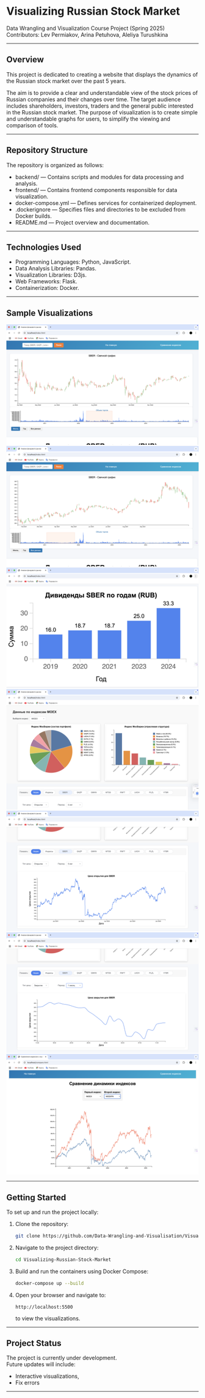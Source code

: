 # Visualizing Russian Stock Market

Data Wrangling and Visualization Course Project (Spring 2025)  
Contributors: Lev Permiakov, Arina Petuhova, Aleliya Turushkina

---

## Overview

This project is dedicated to creating a website that displays the dynamics of the Russian stock market over the past 5 years.

The aim is to provide a clear and understandable view of the stock prices of Russian companies and their
changes over time. The target audience includes shareholders, investors, traders and the general
public interested in the Russian stock market. The purpose of visualization is to create simple and
understandable graphs for users, to simplify the viewing and comparison of tools.

---

## Repository Structure

The repository is organized as follows:

- backend/ — Contains scripts and modules for data processing and analysis.
- frontend/ — Contains frontend components responsible for data visualization.
- docker-compose.yml — Defines services for containerized deployment.
- .dockerignore — Specifies files and directories to be excluded from Docker builds.
- README.md — Project overview and documentation.

---

## Technologies Used

- Programming Languages: Python, JavaScript.
- Data Analysis Libraries: Pandas.
- Visualization Libraries: D3js.
- Web Frameworks: Flask.
- Containerization: Docker.

---

## Sample Visualizations

![main page](https://github.com/Data-Wrangling-and-Visualisation/Visualizing-Russian-Stock-Market/blob/assets/img2.png)
![main page](https://github.com/Data-Wrangling-and-Visualisation/Visualizing-Russian-Stock-Market/blob/assets/img3.png)
![main page](https://github.com/Data-Wrangling-and-Visualisation/Visualizing-Russian-Stock-Market/blob/assets/img4.png)
![main page](https://github.com/Data-Wrangling-and-Visualisation/Visualizing-Russian-Stock-Market/blob/assets/img5.png)
![main page](https://github.com/Data-Wrangling-and-Visualisation/Visualizing-Russian-Stock-Market/blob/assets/img6.png)
![main page](https://github.com/Data-Wrangling-and-Visualisation/Visualizing-Russian-Stock-Market/blob/assets/img7.png)
![compare index](https://github.com/Data-Wrangling-and-Visualisation/Visualizing-Russian-Stock-Market/blob/assets/img1.png)

---

## Getting Started

To set up and run the project locally:

1. Clone the repository:

   ```bash
   git clone https://github.com/Data-Wrangling-and-Visualisation/Visualizing-Russian-Stock-Market.git
   ```

2. Navigate to the project directory:

   ```bash
   cd Visualizing-Russian-Stock-Market
   ```

3. Build and run the containers using Docker Compose:

   ```bash
   docker-compose up --build
   ```

4. Open your browser and navigate to:
   ```
   http://localhost:5500
   ```
   to view the visualizations.

---

## Project Status

The project is currently under development.  
Future updates will include:

- Interactive visualizations,
- Fix errors

---
